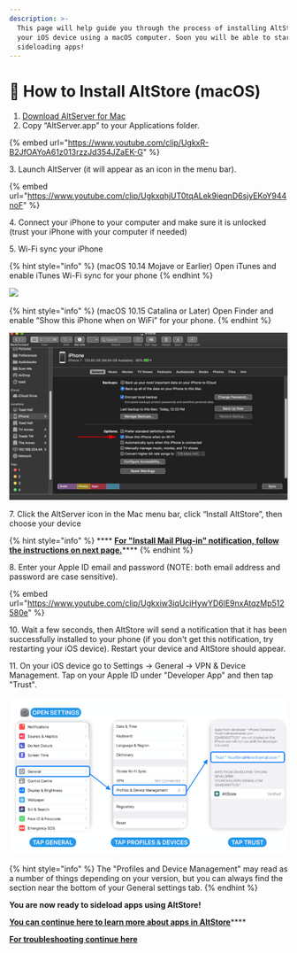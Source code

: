 ```yaml
---
description: >-
  This page will help guide you through the process of installing AltStore onto
  your iOS device using a macOS computer. Soon you will be able to start
  sideloading apps!
---
```


# 🍎 How to Install AltStore (macOS)

1. [Download AltServer for Mac](https://cdn.altstore.io/file/altstore/altserver.zip)&#x20;
2. Copy “AltServer.app” to your Applications folder.

{% embed url="https://www.youtube.com/clip/UgkxR-B2JfOAYoA61z013rzzJd354JZaEK-G" %}

3\. Launch AltServer (it will appear as an icon in the menu bar).

{% embed url="https://www.youtube.com/clip/UgkxqhjUT0tqALek9ieqnD6sjyEKoY944noF" %}

4\. Connect your iPhone to your computer and make sure it is unlocked (trust your iPhone with your computer if needed)

5\. Wi-Fi sync your iPhone

{% hint style="info" %}
(macOS 10.14 Mojave or Earlier) Open iTunes and enable iTunes Wi-Fi sync for your phone
{% endhint %}

![](../../.gitbook/assets/002\_sync-iphone-over-wifi-1999751-0242f5c1b2814ecaac3b49815c365c59.webp)

{% hint style="info" %}
(macOS 10.15 Catalina or Later) Open Finder and enable “Show this iPhone when on WiFi” for your phone.
{% endhint %}

![](../../.gitbook/assets/878b40c6-6ef3-4f18-858e-7fa266818163.jpeg)

7\. Click the AltServer icon in the Mac menu bar, click “Install AltStore”, then choose your device

{% hint style="info" %}
&#x20;**** [**For "Install Mail Plug-in" notification, follow the instructions on next page.**](enable-mail-plug-in.md)****
{% endhint %}

8\. Enter your Apple ID email and password (NOTE: both email address and password are case sensitive).

{% embed url="https://www.youtube.com/clip/Ugkxiw3iqUciHywYD6lE9nxAtqzMp512580e" %}

10\. Wait a few seconds, then AltStore will send a notification that it has been successfully installed to your phone (if you don't get this notification, try restarting your iOS device). Restart your device and AltStore should appear.&#x20;

11\.  On your iOS device go to Settings -> General -> VPN & Device Management. Tap on your Apple ID under "Developer App" and then tap "Trust".

![Image courtesy of @LouisAnslow](<../../.gitbook/assets/1-CwxM2iiAN0kLSWGuRQcCHQ-2 (dragged).jpg>)

{% hint style="info" %}
The "Profiles and Device Management" may read as a number of things depending on your version, but you can always find the section near the bottom of your General settings tab.&#x20;
{% endhint %}

**You are now ready to sideload apps using AltStore!**

[**You can continue here to learn more about apps in AltStore**](broken-reference)****

****[**For troubleshooting continue here**](../troubleshooting-macos.md)****
